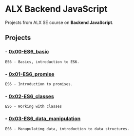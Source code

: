 # ALX Backend JavaScript

Projects from ALX SE course on **Backend JavaScript**.

## Projects
### - [0x00-ES6_basic](https://github.com/10thcode/alx-backend-javascript/tree/main/0x00-ES6_basic)
    ES6 - Basics, introduction to ES6.

### - [0x01-ES6_promise](https://github.com/10thcode/alx-backend-javascript/tree/main/0x01-ES6_promise)
    ES6 - Introduction to promises.

### - [0x02-ES6_classes](https://github.com/10thcode/alx-backend-javascript/tree/main/0x02-ES6_classes)
    ES6 - Working with classes

### - [0x03-ES6_data_manipulation](https://github.com/10thcode/alx-backend-javascript/tree/main/0x03-ES6_data_manipulation)
    ES6 - Manupulating data, introduction to data structures.
